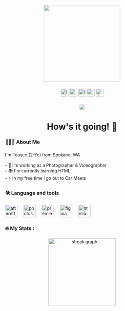 <div align="center">
  <img height="250" src="https://media0.giphy.com/media/v1.Y2lkPTc5MGI3NjExYmJmM3p0dGNsZDNxdTVrazRjeTc2NXNsbTVueGlqZmU1dGg1ZmR2OSZlcD12MV9pbnRlcm5hbF9naWZfYnlfaWQmY3Q9Zw/VAFrWHVPtm22RmRslA/giphy.gif"  />
</div>

###

<div align="center">
  <img src="https://img.shields.io/static/v1?message=LinkedIn&logo=linkedin&label=&color=0077B5&logoColor=white&labelColor=&style=for-the-badge" height="25" alt="linkedin logo"  />
  <img src="https://img.shields.io/static/v1?message=Youtube&logo=youtube&label=&color=FF0000&logoColor=white&labelColor=&style=for-the-badge" height="25" alt="youtube logo"  />
  <img src="https://img.shields.io/static/v1?message=Instagram&logo=instagram&label=&color=E4405F&logoColor=white&labelColor=&style=for-the-badge" height="25" alt="instagram logo"  />
  <img src="https://img.shields.io/static/v1?message=Codepen&logo=codepen&label=&color=000000&logoColor=white&labelColor=&style=for-the-badge" height="25" alt="codepen logo"  />
  <img src="https://img.shields.io/static/v1?message=Discord&logo=discord&label=&color=7289DA&logoColor=white&labelColor=&style=for-the-badge" height="25" alt="discord logo"  />
</div>

###

<div align="center">
  <img src="https://visitor-badge.laobi.icu/badge?page_id=TouyeeL.TouyeeL&"  />
</div>

###

<h1 align="center">How's it going! 👋</h1>

###

<h3 align="left">🧑🏻‍💻  About Me</h3>

###

<p align="left">I'm Touyee (2-Ye) from Spokane, WA<br><br>- 🔭 I’m working as a Photographer & Videographer<br>- 📚 I'm currently learning HTML<br>- ⚡ In my free time I go out to Car Meets</p>

###

<h3 align="left">🛠 Language and tools</h3>

###

<div align="left">
  <img src="https://cdn.jsdelivr.net/gh/devicons/devicon/icons/aftereffects/aftereffects-original.svg" height="40" alt="aftereffects logo"  />
  <img width="12" />
  <img src="https://cdn.jsdelivr.net/gh/devicons/devicon/icons/photoshop/photoshop-plain.svg" height="40" alt="photoshop logo"  />
  <img width="12" />
  <img src="https://cdn.jsdelivr.net/gh/devicons/devicon/icons/premierepro/premierepro-plain.svg" height="40" alt="premierepro logo"  />
  <img width="12" />
  <img src="https://skillicons.dev/icons?i=figma" height="40" alt="figma logo"  />
  <img width="12" />
  <img src="https://cdn.jsdelivr.net/gh/devicons/devicon/icons/html5/html5-original.svg" height="40" alt="html5 logo"  />
</div>

###

<h3 align="left">🔥   My Stats :</h3>

###

<div align="center">
  <img src="https://streak-stats.demolab.com?user=TouyeeL&locale=en&mode=daily&theme=dark&hide_border=false&border_radius=5&order=3" height="220" alt="streak graph"  />
</div>

###
